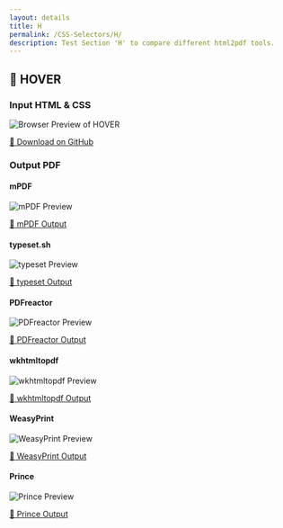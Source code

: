 ```yaml
---
layout: details
title: H
permalink: /CSS-Selectors/H/
description: Test Section 'H' to compare different html2pdf tools.
---
```




## 🔬 HOVER

### Input HTML & CSS

<div class="browser-mockup with-url">
    <div>
        <img src="/{{ page.path }}/../browser_screenshot__html_CSS_Selectors_H_hover.html.pdf.png" alt="Browser Preview of HOVER" />
    </div>
</div>
<p>
    <a href="https://raw.githubusercontent.com/azettl/compare.html2pdf.tools/master//html/CSS%20Selectors/H/hover.html" target="_blank" rel="noopener">📄 Download on GitHub</a>
</p>

### Output PDF

<div class="details-boxes">
    <div>
        <h4>mPDF</h4>
        <img src="/{{ page.path }}/../mpdf__html_CSS_Selectors_H_hover.html.png" alt="mPDF Preview" />
        <p>
            <a href="/{{ page.path }}/../mpdf__html_CSS_Selectors_H_hover.html.pdf" target="_blank">📕 mPDF Output</a>
        </p>
    </div>
    <div>
        <h4>typeset.sh</h4>
        <img src="/{{ page.path }}/../typeset__html_CSS_Selectors_H_hover.html.png" alt="typeset Preview" />
        <p>
            <a href="/{{ page.path }}/../typeset__html_CSS_Selectors_H_hover.html.pdf" target="_blank">📕 typeset Output</a>
        </p>
    </div>
    <div>
        <h4>PDFreactor</h4>
        <img src="/{{ page.path }}/../pdfreactor__html_CSS_Selectors_H_hover.html.png" alt="PDFreactor Preview" />
        <p>
            <a href="/{{ page.path }}/../pdfreactor__html_CSS_Selectors_H_hover.html.pdf" target="_blank">📕 PDFreactor Output</a>
        </p>
    </div>
    <div>
        <h4>wkhtmltopdf</h4>
        <img src="/{{ page.path }}/../wkhtmltopdf__html_CSS_Selectors_H_hover.html.png" alt="wkhtmltopdf Preview" />
        <p>
            <a href="/{{ page.path }}/../wkhtmltopdf__html_CSS_Selectors_H_hover.html.pdf" target="_blank">📕 wkhtmltopdf Output</a>
        </p>
    </div>
    <div>
        <h4>WeasyPrint</h4>
        <img src="/{{ page.path }}/../weasyprint__html_CSS_Selectors_H_hover.html.png" alt="WeasyPrint Preview" />
        <p>
            <a href="/{{ page.path }}/../weasyprint__html_CSS_Selectors_H_hover.html.pdf" target="_blank">📕 WeasyPrint Output</a>
        </p>
    </div>
    <div>
        <h4>Prince</h4>
        <img src="/{{ page.path }}/../princexml__html_CSS_Selectors_H_hover.html.png" alt="Prince Preview" />
        <p>
            <a href="/{{ page.path }}/../princexml__html_CSS_Selectors_H_hover.html.pdf" target="_blank">📕 Prince Output</a>
        </p>
    </div>
</div>


